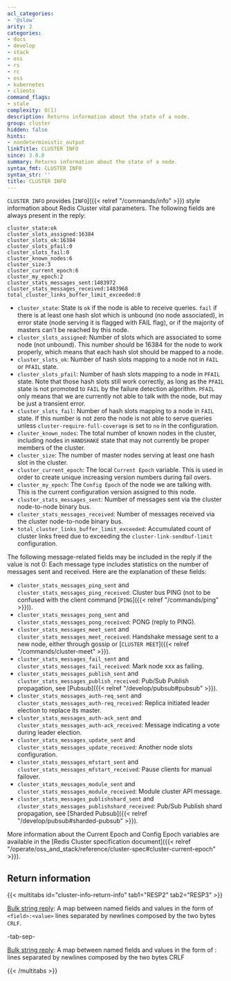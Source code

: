 ```yaml
---
acl_categories:
- '@slow'
arity: 2
categories:
- docs
- develop
- stack
- oss
- rs
- rc
- oss
- kubernetes
- clients
command_flags:
- stale
complexity: O(1)
description: Returns information about the state of a node.
group: cluster
hidden: false
hints:
- nondeterministic_output
linkTitle: CLUSTER INFO
since: 3.0.0
summary: Returns information about the state of a node.
syntax_fmt: CLUSTER INFO
syntax_str: ''
title: CLUSTER INFO
---
```

`CLUSTER INFO` provides [`INFO`]({{< relref "/commands/info" >}}) style information about Redis Cluster vital parameters.
The following fields are always present in the reply:

```
cluster_state:ok
cluster_slots_assigned:16384
cluster_slots_ok:16384
cluster_slots_pfail:0
cluster_slots_fail:0
cluster_known_nodes:6
cluster_size:3
cluster_current_epoch:6
cluster_my_epoch:2
cluster_stats_messages_sent:1483972
cluster_stats_messages_received:1483968
total_cluster_links_buffer_limit_exceeded:0
```

* `cluster_state`: State is `ok` if the node is able to receive queries. `fail` if there is at least one hash slot which is unbound (no node associated), in error state (node serving it is flagged with FAIL flag), or if the majority of masters can't be reached by this node.
* `cluster_slots_assigned`: Number of slots which are associated to some node (not unbound). This number should be 16384 for the node to work properly, which means that each hash slot should be mapped to a node.
* `cluster_slots_ok`: Number of hash slots mapping to a node not in `FAIL` or `PFAIL` state.
* `cluster_slots_pfail`: Number of hash slots mapping to a node in `PFAIL` state. Note that those hash slots still work correctly, as long as the `PFAIL` state is not promoted to `FAIL` by the failure detection algorithm. `PFAIL` only means that we are currently not able to talk with the node, but may be just a transient error.
* `cluster_slots_fail`: Number of hash slots mapping to a node in `FAIL` state. If this number is not zero the node is not able to serve queries unless `cluster-require-full-coverage` is set to `no` in the configuration.
* `cluster_known_nodes`: The total number of known nodes in the cluster, including nodes in `HANDSHAKE` state that may not currently be proper members of the cluster.
* `cluster_size`: The number of master nodes serving at least one hash slot in the cluster.
* `cluster_current_epoch`: The local `Current Epoch` variable. This is used in order to create unique increasing version numbers during fail overs.
* `cluster_my_epoch`: The `Config Epoch` of the node we are talking with. This is the current configuration version assigned to this node.
* `cluster_stats_messages_sent`: Number of messages sent via the cluster node-to-node binary bus.
* `cluster_stats_messages_received`: Number of messages received via the cluster node-to-node binary bus.
* `total_cluster_links_buffer_limit_exceeded`: Accumulated count of cluster links freed due to exceeding the `cluster-link-sendbuf-limit` configuration.

The following message-related fields may be included in the reply if the value is not 0:
Each message type includes statistics on the number of messages sent and received.
Here are the explanation of these fields:

* `cluster_stats_messages_ping_sent` and `cluster_stats_messages_ping_received`: Cluster bus PING (not to be confused with the client command [`PING`]({{< relref "/commands/ping" >}})).
* `cluster_stats_messages_pong_sent` and `cluster_stats_messages_pong_received`: PONG (reply to PING).
* `cluster_stats_messages_meet_sent` and `cluster_stats_messages_meet_received`: Handshake message sent to a new node, either through gossip or [`CLUSTER MEET`]({{< relref "/commands/cluster-meet" >}}).
* `cluster_stats_messages_fail_sent` and `cluster_stats_messages_fail_received`: Mark node xxx as failing.
* `cluster_stats_messages_publish_sent` and `cluster_stats_messages_publish_received`: Pub/Sub Publish propagation, see [Pubsub]({{< relref "/develop/pubsub#pubsub" >}}).
* `cluster_stats_messages_auth-req_sent` and `cluster_stats_messages_auth-req_received`: Replica initiated leader election to replace its master.
* `cluster_stats_messages_auth-ack_sent` and `cluster_stats_messages_auth-ack_received`: Message indicating a vote during leader election.
* `cluster_stats_messages_update_sent` and `cluster_stats_messages_update_received`: Another node slots configuration.
* `cluster_stats_messages_mfstart_sent` and `cluster_stats_messages_mfstart_received`: Pause clients for manual failover.
* `cluster_stats_messages_module_sent` and `cluster_stats_messages_module_received`: Module cluster API message.
* `cluster_stats_messages_publishshard_sent` and `cluster_stats_messages_publishshard_received`: Pub/Sub Publish shard propagation, see [Sharded Pubsub]({{< relref "/develop/pubsub#sharded-pubsub" >}}).

More information about the Current Epoch and Config Epoch variables are available in the [Redis Cluster specification document]({{< relref "/operate/oss_and_stack/reference/cluster-spec#cluster-current-epoch" >}}).

## Return information

{{< multitabs id="cluster-info-return-info" 
    tab1="RESP2" 
    tab2="RESP3" >}}

[Bulk string reply](../../develop/reference/protocol-spec#bulk-strings): A map between named fields and values in the form of `<field>:<value>` lines separated by newlines composed by the two bytes `CRLF`.

-tab-sep-

[Bulk string reply](../../develop/reference/protocol-spec#bulk-strings): A map between named fields and values in the form of <field>:<value> lines separated by newlines composed by the two bytes CRLF

{{< /multitabs >}}
